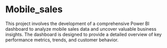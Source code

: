 # Mobile_sales
This project involves the development of a comprehensive Power BI dashboard to analyze mobile sales data and uncover valuable business insights. The dashboard is designed to provide a detailed overview of key performance metrics, trends, and customer behavior.
